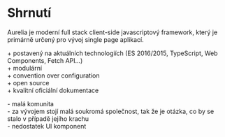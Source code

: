 # Shrnutí
Aurelia je moderní full stack client-side javascriptový framework, který je primárně určený pro vývoj single page aplikací.

\+ postavený na aktuálních technologiích (ES 2016/2015, TypeScript, Web Components, Fetch API...)<br> 
\+ modulární <br> 
\+ convention over configuration <br>
\+ open source <br>
\+ kvalitní oficiální dokumentace

\- malá komunita <br>
\- za vývojem stojí malá soukromá společnost, tak že je otázka, co by se stalo v případě jejího krachu <br>
\- nedostatek UI komponent
